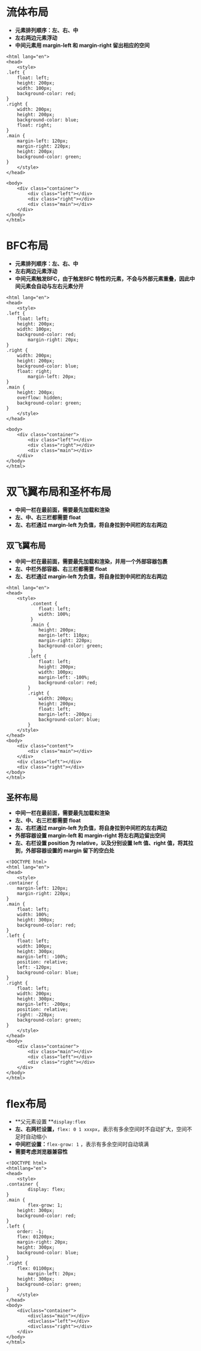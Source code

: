 # 流体布局

* **元素排列顺序：左、右、中**
* **左右两边元素浮动**
* **中间元素用 margin-left 和 margin-right 留出相应的空间**

```
<html lang="en">
<head>
    <style>
.left {
    float: left;
    height: 200px;
    width: 100px;
    background-color: red;
}
.right {
    width: 200px;
    height: 200px;
    background-color: blue;
    float: right;
}
.main {
    margin-left: 120px;
    margin-right: 220px;
    height: 200px;
    background-color: green;
}
    </style>
</head>

<body>
    <div class="container">
        <div class="left"></div>
        <div class="right"></div>
        <div class="main"></div>
    </div>
</body>
</html>
```

# BFC布局

* **元素排列顺序：左、右、中**
* **左右两边元素浮动**
* **中间元素触发BFC，由于触发BFC 特性的元素，不会与外部元素重叠，因此中间元素会自动与左右元素分开**

```
<html lang="en">
<head>
    <style>
.left {
    float: left;
    height: 200px;
    width: 100px;
    background-color: red;
        margin-right: 20px;
}
.right {
    width: 200px;
    height: 200px;
    background-color: blue;
    float: right;
        margin-left: 20px;
}
.main {
    height: 200px;
    overflow: hidden;
    background-color: green;
}
    </style>
</head>

<body>
    <div class="container">
        <div class="left"></div>
        <div class="right"></div>
        <div class="main"></div>
    </div>
</body>
</html>
```



# 双飞翼布局和圣杯布局

* **中间一栏在最前面，需要最先加载和渲染**
* **左、中、右三栏都需要 float**
* **左、右栏通过 margin-left 为负值，将自身拉到中间栏的左右两边**

## 双飞翼布局

* **中间一栏在最前面，需要最先加载和渲染，并用一个外部容器包裹**
* **左、中栏外部容器、右三栏都需要 float**
* **左、右栏通过 margin-left 为负值，将自身拉到中间栏的左右两边**

```
<html lang="en">
<head>
    <style>
         .content {
            float: left;
            width: 100%;
         }
         .main {
            height: 200px;
            margin-left: 110px;
            margin-right: 220px;
            background-color: green;
         }
        .left {
            float: left;
            height: 200px;
            width: 100px;
            margin-left: -100%;
            background-color: red;
        }
        .right {
            width: 200px;
            height: 200px;
            float: left;
            margin-left: -200px;
            background-color: blue;
        }
    </style>
</head>
<body>
    <div class="content">
        <div class="main"></div>
    </div>
    <div class="left"></div>
    <div class="right"></div>
</body>
</html>
```

## 圣杯布局

* **中间一栏在最前面，需要最先加载和渲染**
* **左、中、右三栏都需要 float**
* **左、右栏通过 margin-left 为负值，将自身拉到中间栏的左右两边**
* **外部容器设置 margin-left 和 margin-right 将左右两边留出空间**
* **左、右栏设置 position 为 relative，以及分别设置 left 值、right 值，将其拉到，外部容器设置的 margin 留下的空白处**

```
<!DOCTYPE html>
<html lang="en">
<head>
    <style>
.container {
    margin-left: 120px;
    margin-right: 220px;
}
.main {
    float: left;
    width: 100%;
    height: 300px;
    background-color: red;
}
.left {
    float: left;
    width: 100px;
    height: 300px;
    margin-left: -100%;
    position: relative;
    left: -120px;
    background-color: blue;
}
.right {
    float: left;
    width: 200px;
    height: 300px;
    margin-left: -200px;
    position: relative;
    right: -220px;
    background-color: green;
}
    </style>
</head>
<body>
    <div class="container">
        <div class="main"></div>
        <div class="left"></div>
        <div class="right"></div>
    </div>
</body>
</html>
```

# flex布局

* **父元素设置 **`display:flex`
* **左、右两栏设置，**`flex: 0 1 xxxpx`，表示有多余空间时不自动扩大，空间不足时自动缩小
* **中间栏设置：**`flex-grow: 1` ，表示有多余空间时自动填满
* **需要考虑浏览器兼容性**

```
<!DOCTYPE html>
<htmllang="en">
<head>
    <style>
.container {
        display: flex;
}
.main {
        flex-grow: 1;
    height: 300px;
    background-color: red;
}
.left {
    order: -1;
    flex: 01200px;
    margin-right: 20px;
    height: 300px;
    background-color: blue;
}
.right {
    flex: 01100px;
        margin-left: 20px;
    height: 300px;
    background-color: green;
}
    </style>
</head>
<body>
    <divclass="container">
        <divclass="main"></div>
        <divclass="left"></div>
        <divclass="right"></div>
    </div>
</body>
</html>
```
